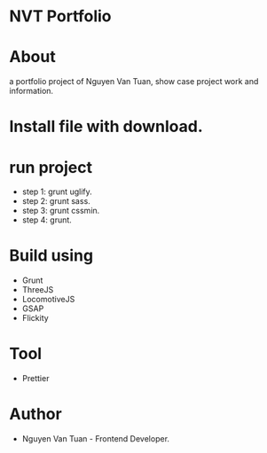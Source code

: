 # NVT Portfolio

# About

a portfolio project of Nguyen Van Tuan, show case project work and information.

# Install file with download.

# run project

- step 1: grunt uglify.
- step 2: grunt sass.
- step 3: grunt cssmin.
- step 4: grunt.

# Build using

- Grunt
- ThreeJS
- LocomotiveJS
- GSAP
- Flickity

# Tool

- Prettier

# Author

- Nguyen Van Tuan - Frontend Developer.

